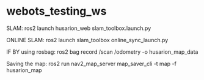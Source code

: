 # webots_testing_ws
SLAM: 
ros2 launch husarion_web slam_toolbox.launch.py

ONLINE SLAM:
ros2 launch slam_toolbox online_sync_launch.py

IF BY using rosbag:
ros2 bag record /scan /odometry -o husarion_map_data

Saving the map:
ros2 run nav2_map_server map_saver_cli -t map -f husarion_map

